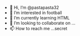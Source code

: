 - 👋 Hi, I’m @pastapasta32
- 👀 I’m interested in football
- 🌱 I’m currently learning HTML
- 💞️ I’m looking to collaborate on ...
- 📫 How to reach me ...secret

<!---
pastapasta32/pastapasta32 is a ✨ special ✨ repository because its `README.md` (this file) appears on your GitHub profile.
You can click the Preview link to take a look at your changes.
--->
